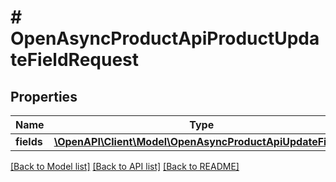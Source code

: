 # # OpenAsyncProductApiProductUpdateFieldRequest

## Properties

Name | Type | Description | Notes
------------ | ------------- | ------------- | -------------
**fields** | [**\OpenAPI\Client\Model\OpenAsyncProductApiUpdateField[]**](OpenAsyncProductApiUpdateField.md) |  | [optional]

[[Back to Model list]](../../README.md#models) [[Back to API list]](../../README.md#endpoints) [[Back to README]](../../README.md)
